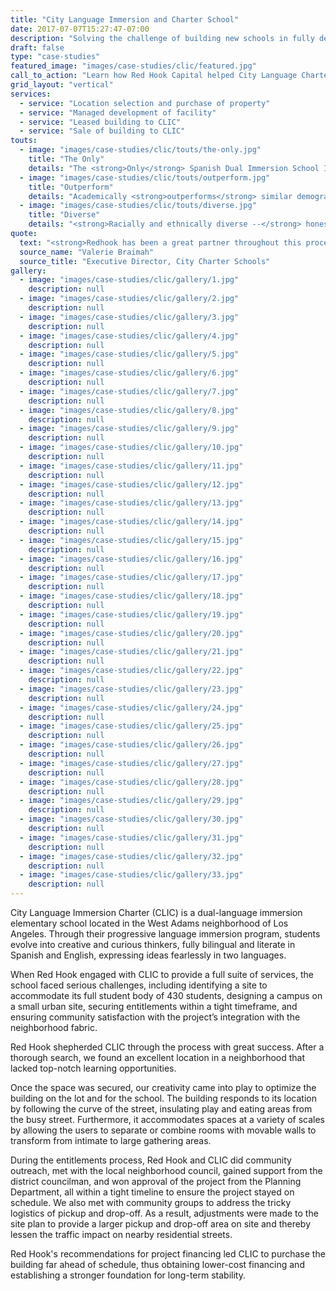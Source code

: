 ```yaml
---
title: "City Language Immersion and Charter School"
date: 2017-07-07T15:27:47-07:00
description: "Solving the challenge of building new schools in fully developed neighborhoods"
draft: false
type: "case-studies"
featured_image: "images/case-studies/clic/featured.jpg"
call_to_action: "Learn how Red Hook Capital helped City Language Charter School (CLIC) get through their entitlement phase!"
grid_layout: "vertical"
services:
  - service: "Location selection and purchase of property"
  - service: "Managed development of facility"
  - service: "Leased building to CLIC"
  - service: "Sale of building to CLIC"
touts:
  - image: "images/case-studies/clic/touts/the-only.jpg"
    title: "The Only"
    details: "The <strong>Only</strong> Spanish Dual Immersion School In Los Angeles"
  - image: "images/case-studies/clic/touts/outperform.jpg"
    title: "Outperform"
    details: "Academically <strong>outperforms</strong> similar demographically-based schools throughout California (according to State Testing)"
  - image: "images/case-studies/clic/touts/diverse.jpg"
    title: "Diverse"
    details: "<strong>Racially and ethnically diverse --</strong> honestly represents West Adams (50% free and reduced lunch, 30% Latino, 35% African-American, 5% other)"
quote:
  text: "<strong>Redhook has been a great partner throughout this process.</strong> <br/>They have been flexible and responsive to our particular situation as a school and creative in solving problems along the way. Their project management team is second to none and stayed on top of every detail of the project throughout the construction process. We would definitely do another project with them."
  source_name: "Valerie Braimah"
  source_title: "Executive Director, City Charter Schools"
gallery:
  - image: "images/case-studies/clic/gallery/1.jpg"
    description: null
  - image: "images/case-studies/clic/gallery/2.jpg"
    description: null
  - image: "images/case-studies/clic/gallery/3.jpg"
    description: null
  - image: "images/case-studies/clic/gallery/4.jpg"
    description: null
  - image: "images/case-studies/clic/gallery/5.jpg"
    description: null
  - image: "images/case-studies/clic/gallery/6.jpg"
    description: null
  - image: "images/case-studies/clic/gallery/7.jpg"
    description: null
  - image: "images/case-studies/clic/gallery/8.jpg"
    description: null
  - image: "images/case-studies/clic/gallery/9.jpg"
    description: null
  - image: "images/case-studies/clic/gallery/10.jpg"
    description: null
  - image: "images/case-studies/clic/gallery/11.jpg"
    description: null
  - image: "images/case-studies/clic/gallery/12.jpg"
    description: null
  - image: "images/case-studies/clic/gallery/13.jpg"
    description: null
  - image: "images/case-studies/clic/gallery/14.jpg"
    description: null
  - image: "images/case-studies/clic/gallery/15.jpg"
    description: null
  - image: "images/case-studies/clic/gallery/16.jpg"
    description: null
  - image: "images/case-studies/clic/gallery/17.jpg"
    description: null
  - image: "images/case-studies/clic/gallery/18.jpg"
    description: null
  - image: "images/case-studies/clic/gallery/19.jpg"
    description: null
  - image: "images/case-studies/clic/gallery/20.jpg"
    description: null
  - image: "images/case-studies/clic/gallery/21.jpg"
    description: null
  - image: "images/case-studies/clic/gallery/22.jpg"
    description: null
  - image: "images/case-studies/clic/gallery/23.jpg"
    description: null
  - image: "images/case-studies/clic/gallery/24.jpg"
    description: null
  - image: "images/case-studies/clic/gallery/25.jpg"
    description: null
  - image: "images/case-studies/clic/gallery/26.jpg"
    description: null
  - image: "images/case-studies/clic/gallery/27.jpg"
    description: null
  - image: "images/case-studies/clic/gallery/28.jpg"
    description: null
  - image: "images/case-studies/clic/gallery/29.jpg"
    description: null
  - image: "images/case-studies/clic/gallery/30.jpg"
    description: null
  - image: "images/case-studies/clic/gallery/31.jpg"
    description: null
  - image: "images/case-studies/clic/gallery/32.jpg"
    description: null
  - image: "images/case-studies/clic/gallery/33.jpg"
    description: null
---
```


City Language Immersion Charter (CLIC) is a dual-language immersion elementary school located in the West Adams neighborhood of Los Angeles. Through their progressive language immersion program, students evolve into creative and curious thinkers, fully bilingual and literate in Spanish and English, expressing ideas fearlessly in two languages.

When Red Hook engaged with CLIC to provide a full suite of services, the school faced serious challenges, including identifying a site to accommodate its full student body of 430 students, designing a campus on a small urban site, securing entitlements within a tight timeframe, and ensuring community satisfaction with the project’s integration with the neighborhood fabric.

Red Hook shepherded CLIC through the process with great success. After a thorough search, we found an excellent location in a neighborhood that lacked top-notch learning opportunities.

Once the space was secured, our creativity came into play to optimize the building on the lot and for the school. The building responds to its location by following the curve of the street, insulating play and eating areas from the busy street. Furthermore, it accommodates spaces at a variety of scales by allowing the users to separate or combine rooms with movable walls to transform from intimate to large gathering areas.

During the entitlements process, Red Hook and CLIC did community outreach, met with the local neighborhood council, gained support from the district councilman, and won approval of the project from the Planning Department, all within a tight timeline to ensure the project stayed on schedule. We also met with community groups to address the tricky logistics of pickup and drop-off.  As a result, adjustments were made to the site plan to provide a larger pickup and drop-off area on site and thereby lessen the traffic impact on nearby residential streets.

Red Hook's recommendations for project financing led CLIC to purchase the building far ahead of schedule, thus obtaining lower-cost financing and establishing a stronger foundation for long-term stability.


